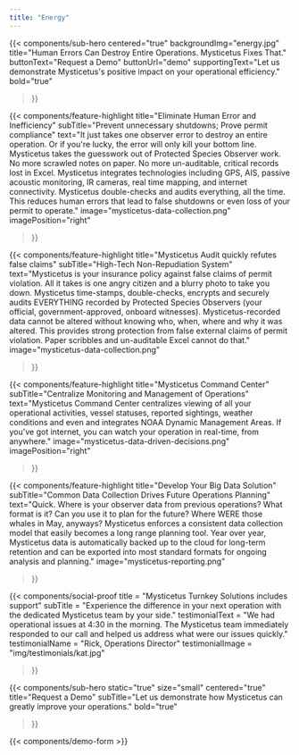 ```yaml
---
title: "Energy"
---
```


{{< components/sub-hero
	centered="true"
	backgroundImg="energy.jpg"
	title="Human Errors Can Destroy Entire Operations. Mysticetus Fixes That."
	buttonText="Request a Demo"
	buttonUrl="demo"
	supportingText="Let us demonstrate Mysticetus's positive impact on your operational efficiency."
	bold="true"
>}}

{{< components/feature-highlight
	title="Eliminate Human Error and Inefficiency"
	subTitle="Prevent unnecessary shutdowns; Prove permit compliance"
	text="It just takes one observer error to destroy an entire operation. Or if you're lucky, the error will only kill your bottom line. Mysticetus takes the guesswork out of Protected Species Observer work. No more scrawled notes on paper. No more un-auditable, critical records lost in Excel. Mysticetus integrates technologies including GPS, AIS,  passive acoustic monitoring, IR cameras, real time mapping, and internet connectivity. Mysticetus double-checks and audits everything, all the time. This reduces human errors that lead to false shutdowns or even loss of your permit to operate."
	image="mysticetus-data-collection.png"
	imagePosition="right"
>}}

{{< components/feature-highlight
	title="Mysticetus Audit quickly refutes false claims"
	subTitle="High-Tech Non-Repudiation System"
	text="Mysticetus is your insurance policy against false claims of permit violation. All it takes is one angry citizen and a blurry photo to take you down. Mysticetus time-stamps, double-checks, encrypts and securely audits EVERYTHING recorded by Protected Species Observers (your official, government-approved, onboard witnesses). Mysticetus-recorded data cannot be altered without knowing who, when, where and why it was altered. This provides strong protection from false external claims of permit violation. Paper scribbles and un-auditable Excel cannot do that."
	image="mysticetus-data-collection.png"
>}}

{{< components/feature-highlight
	title="Mysticetus Command Center"
	subTitle="Centralize Monitoring and Management of Operations"
	text="Mysticetus Command Center centralizes viewing of all your operational activities, vessel statuses, reported sightings, weather conditions and even and integrates NOAA Dynamic Management Areas. If you've got internet, you can watch your operation in real-time, from anywhere."
	image="mysticetus-data-driven-decisions.png"
	imagePosition="right"

>}}

{{< components/feature-highlight
	title="Develop Your Big Data Solution"
	subTitle="Common Data Collection Drives Future Operations Planning"
	text="Quick. Where is your observer data from previous operations? What format is it? Can you use it to plan for the future? Where WERE those whales in May, anyways? Mysticetus enforces a consistent data collection model that easily becomes a long range planning tool. Year over year, Mysticetus data is automatically backed up to the cloud for long-term retention and can be exported into most standard formats for ongoing analysis and planning."
	image="mysticetus-reporting.png"
>}}

{{< components/social-proof 
	title = "Mysticetus Turnkey Solutions includes support"
	subTitle = "Experience the difference in your next operation with the dedicated Mysticetus team by your side."
	testimonialText = "We had operational issues at 4:30 in the morning. The Mysticetus team immediately responded to our call and helped us address what were our issues quickly."
	testimonialName = "Rick, Operations Director"
	testimonialImage = "img/testimonials/kat.jpg"
>}}

{{< components/sub-hero
	static="true"
	size="small"
	centered="true"
	title="Request a Demo"
	subTitle="Let us demonstrate how Mysticetus can greatly improve your operations."
	bold="true"
>}}

{{< components/demo-form >}}
